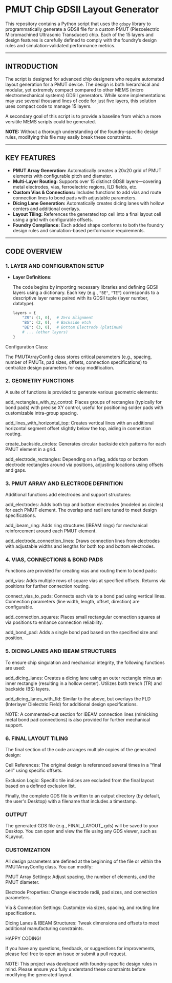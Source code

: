 # PMUT Chip GDSII Layout Generator

This repository contains a Python script that uses the `gdspy` library to programmatically generate a GDSII file for a custom PMUT (Piezoelectric Micromachined Ultrasonic Transducer) chip. Each of the 15 layers and design features is carefully defined to comply with the foundry’s design rules and simulation‐validated performance metrics.

---

## INTRODUCTION

The script is designed for advanced chip designers who require automated layout generation for a PMUT device. The design is both hierarchical and modular, yet extremely compact compared to other MEMS (micro electromechanical systems) GDSII generators. While some implementations may use several thousand lines of code for just five layers, this solution uses compact code to manage 15 layers.

A secondary goal of this script is to provide a baseline from which a more versitile MEMS scripts could be generated. 

**NOTE:** Without a thorough understanding of the foundry-specific design rules, modifying this file may easily break these constraints.

---

## KEY FEATURES

- **PMUT Array Generation:** Automatically creates a 20x20 grid of PMUT elements with configurable pitch and diameter.
- **Multi-Layer Routing:** Supports over 15 distinct GDSII layers—covering metal electrodes, vias, ferroelectric regions, ILD fields, etc.
- **Custom Vias & Connections:** Includes functions to add vias and route connection lines to bond pads with adjustable parameters.
- **Dicing Lane Generation:** Automatically creates dicing lanes with hollow centers and additional overlays.
- **Layout Tiling:** References the generated top cell into a final layout cell using a grid with configurable offsets.
- **Foundry Compliance:** Each added shape conforms to both the foundry design rules and simulation-based performance requirements.

---

## CODE OVERVIEW

### 1. LAYER AND CONFIGURATION SETUP

- **Layer Definitions:**

  The code begins by importing necessary libraries and defining GDSII layers using a dictionary. Each key (e.g., `"BE"`, `"TE"`) corresponds to a descriptive layer name paired with its GDSII tuple (layer number, datatype).

  ```python
  layers = {
      "ZR": (1, 0),  # Zero Alignment
      "BS": (2, 0),  # Backside etch
      "BE": (3, 0),  # Bottom Electrode (platinum)
      # ... (other layers)
  }
Configuration Class:

The PMUTArrayConfig class stores critical parameters (e.g., spacing, number of PMUTs, pad sizes, offsets, connection specifications) to centralize design parameters for easy modification.


### 2. GEOMETRY FUNCTIONS
A suite of functions is provided to generate various geometric elements:

add_rectangles_with_xy_control:
Places groups of rectangles (typically for bond pads) with precise XY control, useful for positioning solder pads with customizable intra-group spacing.

add_lines_with_horizontal_top:
Creates vertical lines with an additional horizontal segment offset slightly below the top, aiding in connection routing.

create_backside_circles:
Generates circular backside etch patterns for each PMUT element in a grid.

add_electrode_rectangles:
Depending on a flag, adds top or bottom electrode rectangles around via positions, adjusting locations using offsets and gaps.

### 3. PMUT ARRAY AND ELECTRODE DEFINITION
Additional functions add electrodes and support structures:

add_electrodes:
Adds both top and bottom electrodes (modeled as circles) for each PMUT element. The overlap and radii are tuned to meet design specifications.

add_ibeam_ring:
Adds ring structures (IBEAM rings) for mechanical reinforcement around each PMUT element.

add_electrode_connection_lines:
Draws connection lines from electrodes with adjustable widths and lengths for both top and bottom electrodes.

### 4. VIAS, CONNECTIONS & BOND PADS
Functions are provided for creating vias and routing them to bond pads:

add_vias:
Adds multiple rows of square vias at specified offsets. Returns via positions for further connection routing.

connect_vias_to_pads:
Connects each via to a bond pad using vertical lines. Connection parameters (line width, length, offset, direction) are configurable.

add_connection_squares:
Places small rectangular connection squares at via positions to enhance connection reliability.

add_bond_pad:
Adds a single bond pad based on the specified size and position.

### 5. DICING LANES AND IBEAM STRUCTURES
To ensure chip singulation and mechanical integrity, the following functions are used:

add_dicing_lanes:
Creates a dicing lane using an outer rectangle minus an inner rectangle (resulting in a hollow center). Utilizes both trench (TR) and backside (BS) layers.

add_dicing_lanes_with_fld:
Similar to the above, but overlays the FLD (Interlayer Dielectric Field) for additional design specifications.

NOTE: A commented-out section for IBEAM connection lines (mimicking metal bond pad connections) is also provided for further mechanical support.

### 6. FINAL LAYOUT TILING
The final section of the code arranges multiple copies of the generated design:

Cell References:
The original design is referenced several times in a "final cell" using specific offsets.

Exclusion Logic:
Specific tile indices are excluded from the final layout based on a defined exclusion list.

Finally, the complete GDS file is written to an output directory (by default, the user's Desktop) with a filename that includes a timestamp.

### OUTPUT
The generated GDS file (e.g., FINAL_LAYOUT_.gds) will be saved to your Desktop. You can open and view the file using any GDS viewer, such as KLayout.

### CUSTOMIZATION
All design parameters are defined at the beginning of the file or within the PMUTArrayConfig class. You can modify:

PMUT Array Settings: Adjust spacing, the number of elements, and the PMUT diameter.

Electrode Properties: Change electrode radii, pad sizes, and connection parameters.

Via & Connection Settings: Customize via sizes, spacing, and routing line specifications.

Dicing Lanes & IBEAM Structures: Tweak dimensions and offsets to meet additional manufacturing constraints.

HAPPY CODING!

If you have any questions, feedback, or suggestions for improvements, please feel free to open an issue or submit a pull request.

NOTE: This project was developed with foundry-specific design rules in mind. Please ensure you fully understand these constraints before modifying the generated layout.


